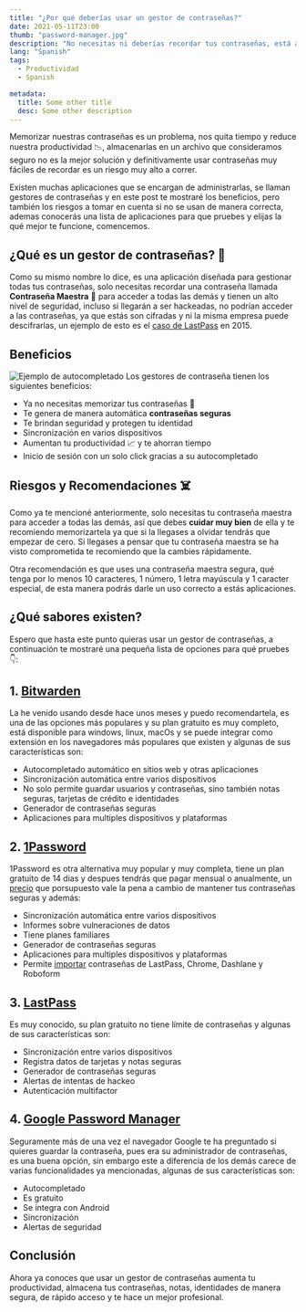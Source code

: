 ```yaml
---
title: "¿Por qué deberías usar un gestor de contraseñas?"
date: 2021-05-11T23:00
thumb: "password-manager.jpg"
description: "No necesitas ni deberías recordar tus contraseñas, está aplicación se encargará de todo"
lang: "Spanish"
tags:
  - Productividad
  - Spanish

metadata:
  title: Some other title
  desc: Some other description
---
```


Memorizar nuestras contraseñas es un problema, nos quita tiempo y reduce nuestra productividad 📉, almacenarlas en un archivo que consideramos seguro no es la mejor solución y definitivamente usar contraseñas muy fáciles de recordar es un riesgo muy alto a correr.

Existen muchas aplicaciones que se encargan de administrarlas, se llaman gestores de contraseñas y en este post te mostraré los beneficios, pero también los riesgos a tomar en cuenta si no se usan de manera correcta, ademas conocerás una lista de aplicaciones para que pruebes y elijas la qué mejor te funcione, comencemos.

## ¿Qué es un gestor de contraseñas? 🔐

Como su mismo nombre lo dice, es una aplicación diseñada para gestionar todas tus contraseñas, solo necesitas recordar una contraseña llamada **Contraseña Maestra** 🔑 para acceder a todas las demás y tienen un alto nivel de seguridad, incluso si llegarán a ser hackeadas, no podrían acceder a las contraseñas, ya que estás son cifradas y ni la misma empresa puede descifrarlas, un ejemplo de esto es el [caso de LastPass](https://www.lastpass.com/es/security/what-if-lastpass-gets-hacked) en 2015.

## Beneficios

![Ejemplo de autocompletado](/assets/img/_bitwarden_autofill.png "Ejemplo de autocompletado")
Los gestores de contraseña tienen los siguientes beneficios:

- Ya no necesitas memorizar tus contraseñas 🧠
- Te genera de manera automática **contraseñas seguras**
- Te brindan seguridad y protegen tu identidad
- Sincronización en varios dispositivos
- Aumentan tu productividad 📈 y te ahorran tiempo
- Inicio de sesión con un solo click gracias a su autocompletado

## Riesgos y Recomendaciones ☠️

Como ya te mencioné anteriormente, solo necesitas tu contraseña maestra para acceder a todas las demás, así que debes **cuidar muy bien** de ella y te recomiendo memorizartela ya que si la llegases a olvidar tendrás que empezar de cero. Si llegases a pensar que tu contraseña maestra se ha visto comprometida te recomiendo que la cambies rápidamente.

Otra recomendación es que uses una contraseña maestra segura, qué tenga por lo menos 10 caracteres, 1 número, 1 letra mayúscula y 1 caracter especial, de esta manera podrás darle un uso correcto a estás aplicaciones.

## ¿Qué sabores existen?

Espero que hasta este punto quieras usar un gestor de contraseñas, a continuación te mostraré una pequeña lista de opciones para qué pruebes 👇:

## 1. [Bitwarden](https://bitwarden.com/download/)

<!-- ![Bitwarden Desktop](/assets/img/_bitwarden.png "Bitwarden") -->

La he venido usando desde hace unos meses y puedo recomendartela, es una de las opciones más populares y su plan gratuito es muy completo, está disponible para windows, linux, macOs y se puede integrar como extensión en los navegadores más populares que existen y algunas de sus características son:

- Autocompletado automático en sitios web y otras aplicaciones
- Sincronización automática entre varios dispositivos
- No solo permite guardar usuarios y contraseñas, sino también notas seguras, tarjetas de crédito e identidades
- Generador de contraseñas seguras
- Aplicaciones para multiples dispositivos y plataformas

## 2. [1Password](https://1password.com/es/)

1Password es otra alternativa muy popular y muy completa, tiene un plan gratuito de 14 dias y despues tendrás que pagar mensual o anualmente, un [precio](https://1password.com/es/teams/pricing/) que porsupuesto vale la pena a cambio de mantener tus contraseñas seguras y además:

- Sincronización automática entre varios dispositivos
- Informes sobre vulneraciones de datos
- Tiene planes familiares
- Generador de contraseñas seguras
- Aplicaciones para multiples dispositivos y plataformas
- Permite [importar](https://support.1password.com/import/) contraseñas de LastPass, Chrome, Dashlane y Roboform

## 3. [LastPass](https://lastpass.com/)

Es muy conocido, su plan gratuito no tiene límite de contraseñas y algunas de sus características son:

- Sincronización entre varios dispositivos
- Registra datos de tarjetas y notas seguras
- Generador de contraseñas seguras
- Alertas de intentas de hackeo
- Autenticación multifactor

## 4. [Google Password Manager](https://passwords.google.com/)

Seguramente más de una vez el navegador Google te ha preguntado si quieres guardar la contraseña, pues era su administrador de contraseñas, es una buena opción, sin embargo este a diferencia de los demás carece de varias funcionalidades ya mencionadas, algunas de sus características son:

- Autocompletado
- Es gratuito
- Se integra con Android
- Sincronización
- Alertas de seguridad

## Conclusión

Ahora ya conoces que usar un gestor de contraseñas aumenta tu productividad, almacena tus contraseñas, notas, identidades de manera segura, de rápido acceso y te hace un mejor profesional.
